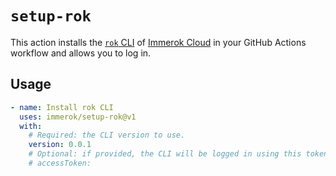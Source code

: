 # `setup-rok`

This action installs the [`rok` CLI](https://docs.immerok.cloud/docs/tutorials/getting_started/#setting-up-the-rok-cli)
of [Immerok Cloud](https://www.immerok.io/) in your GitHub Actions workflow and allows you to log in.

## Usage

```yaml
- name: Install rok CLI
  uses: immerok/setup-rok@v1
  with:
    # Required: the CLI version to use.
    version: 0.0.1
    # Optional: if provided, the CLI will be logged in using this token.
    # accessToken: 
```
